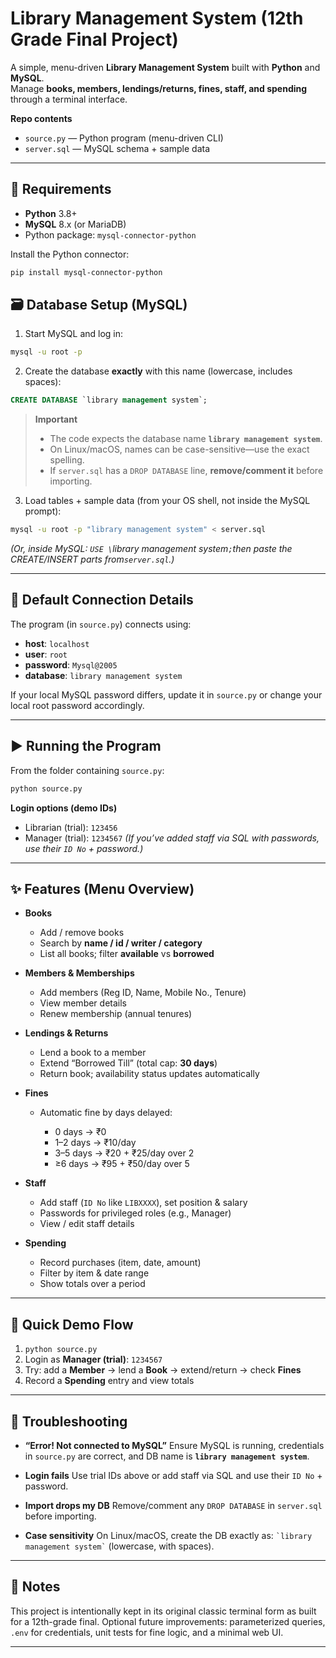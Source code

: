 # Library Management System (12th Grade Final Project)

A simple, menu-driven **Library Management System** built with **Python** and **MySQL**.  
Manage **books, members, lendings/returns, fines, staff, and spending** through a terminal interface.

**Repo contents**
- `source.py` — Python program (menu-driven CLI)
- `server.sql` — MySQL schema + sample data

---

## 🧰 Requirements
- **Python** 3.8+
- **MySQL** 8.x (or MariaDB)
- Python package: `mysql-connector-python`

Install the Python connector:
```bash
pip install mysql-connector-python

```
## 🗃️ Database Setup (MySQL)

1. Start MySQL and log in:

```bash
mysql -u root -p
```

2. Create the database **exactly** with this name (lowercase, includes spaces):

```sql
CREATE DATABASE `library management system`;
```

> **Important**
>
> * The code expects the database name **`library management system`**.
> * On Linux/macOS, names can be case-sensitive—use the exact spelling.
> * If `server.sql` has a `DROP DATABASE` line, **remove/comment it** before importing.

3. Load tables + sample data (from your OS shell, not inside the MySQL prompt):

```bash
mysql -u root -p "library management system" < server.sql
```

*(Or, inside MySQL: `USE \`library management system`;`then paste the CREATE/INSERT parts from`server.sql`.)*

---

## 🔌 Default Connection Details

The program (in `source.py`) connects using:

* **host**: `localhost`
* **user**: `root`
* **password**: `Mysql@2005`
* **database**: `library management system`

If your local MySQL password differs, update it in `source.py` or change your local root password accordingly.

---

## ▶️ Running the Program

From the folder containing `source.py`:

```bash
python source.py
```

**Login options (demo IDs)**

* Librarian (trial): `123456`
* Manager (trial): `1234567`
  *(If you’ve added staff via SQL with passwords, use their `ID No` + password.)*

---

## ✨ Features (Menu Overview)

* **Books**

  * Add / remove books
  * Search by **name / id / writer / category**
  * List all books; filter **available** vs **borrowed**

* **Members & Memberships**

  * Add members (Reg ID, Name, Mobile No., Tenure)
  * View member details
  * Renew membership (annual tenures)

* **Lendings & Returns**

  * Lend a book to a member
  * Extend “Borrowed Till” (total cap: **30 days**)
  * Return book; availability status updates automatically

* **Fines**

  * Automatic fine by days delayed:

    * 0 days → ₹0
    * 1–2 days → ₹10/day
    * 3–5 days → ₹20 + ₹25/day over 2
    * ≥6 days → ₹95 + ₹50/day over 5

* **Staff**

  * Add staff (`ID No` like `LIBXXXX`), set position & salary
  * Passwords for privileged roles (e.g., Manager)
  * View / edit staff details

* **Spending**

  * Record purchases (item, date, amount)
  * Filter by item & date range
  * Show totals over a period

---

## 🧪 Quick Demo Flow

1. `python source.py`
2. Login as **Manager (trial)**: `1234567`
3. Try: add a **Member** → lend a **Book** → extend/return → check **Fines**
4. Record a **Spending** entry and view totals

---

## 🐞 Troubleshooting

* **“Error! Not connected to MySQL”**
  Ensure MySQL is running, credentials in `source.py` are correct, and DB name is **`library management system`**.

* **Login fails**
  Use trial IDs above or add staff via SQL and use their `ID No` + password.

* **Import drops my DB**
  Remove/comment any `DROP DATABASE` in `server.sql` before importing.

* **Case sensitivity**
  On Linux/macOS, create the DB exactly as: `` `library management system` `` (lowercase, with spaces).

---

## 📄 Notes

This project is intentionally kept in its original classic terminal form as built for a 12th-grade final.
Optional future improvements: parameterized queries, `.env` for credentials, unit tests for fine logic, and a minimal web UI.

---
